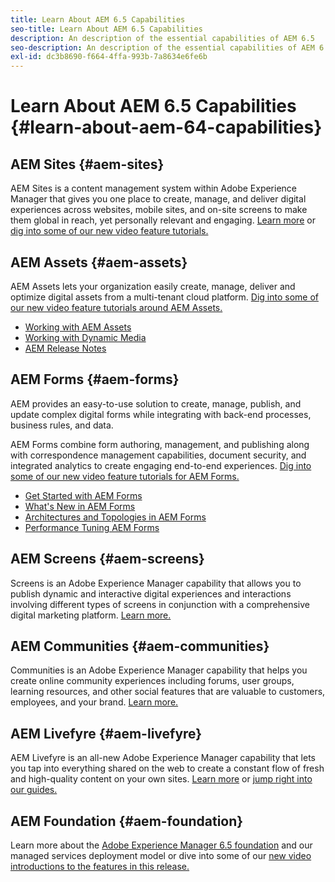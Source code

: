 ```yaml
---
title: Learn About AEM 6.5 Capabilities
seo-title: Learn About AEM 6.5 Capabilities
description: An description of the essential capabilities of AEM 6.5
seo-description: An description of the essential capabilities of AEM 6.5
exl-id: dc3b8690-f664-4ffa-993b-7a8634e6fe6b
---
```

# Learn About AEM 6.5 Capabilities {#learn-about-aem-64-capabilities}

## AEM Sites {#aem-sites}

AEM Sites is a content management system within Adobe Experience Manager that gives you one place to create, manage, and deliver digital experiences across websites, mobile sites, and on-site screens to make them global in reach, yet personally relevant and engaging. [Learn more](https://www.adobe.com/marketing-cloud/enterprise-content-management/web-cms.html) or [dig into some of our new video feature tutorials.](https://helpx.adobe.com/experience-manager/kt/sites/index/aem-6-5-sites.html)

## AEM Assets {#aem-assets}

AEM Assets lets your organization easily create, manage, deliver and optimize digital assets from a multi-tenant cloud platform. [Dig into some of our new video feature tutorials around AEM Assets.](https://helpx.adobe.com/experience-manager/kt/assets/index/aem-6-4-assets.html)

* [Working with AEM Assets](/help/assets/manage-assets.md)
* [Working with Dynamic Media](/help/assets/dynamic-media.md)
* [AEM Release Notes](/help/release-notes/release-notes.md)

## AEM Forms {#aem-forms}

AEM provides an easy-to-use solution to create, manage, publish, and update complex digital forms while integrating with back-end processes, business rules, and data.

AEM Forms combine form authoring, management, and publishing along with correspondence management capabilities, document security, and integrated analytics to create engaging end-to-end experiences. [Dig into some of our new video feature tutorials for AEM Forms.](https://helpx.adobe.com/experience-manager/kt/forms/index/aem-6-5-forms.html)

* [Get Started with AEM Forms](/help/forms/using/introduction-aem-forms.md)
* [What's New in AEM Forms](/help/forms/using/whats-new.md)
* [Architectures and Topologies in AEM Forms](/help/forms/using/aem-forms-architecture-deployment.md)
* [Performance Tuning AEM Forms](/help/forms/using/performance-tuning-aem-forms.md)

## AEM Screens {#aem-screens}

Screens is an Adobe Experience Manager capability that allows you to publish dynamic and interactive digital experiences and interactions involving different types of screens in conjunction with a comprehensive digital marketing platform.  [Learn more.](https://experienceleague.adobe.com/docs/experience-manager-screens/user-guide/aem-screens-introduction.html)

## AEM Communities {#aem-communities}

Communities is an Adobe Experience Manager capability that helps you create online community experiences including forums, user groups, learning resources, and other social features that are valuable to customers, employees, and your brand. [Learn more.](https://www.adobe.com/marketing-cloud/enterprise-content-management/social-community-cms.html)

## AEM Livefyre {#aem-livefyre}

AEM Livefyre is an all-new Adobe Experience Manager capability that lets you tap into everything shared on the web to create a constant flow of fresh and high-quality content on your own sites. [Learn more](https://www.adobe.com/marketing-cloud/enterprise-content-management/ugc-content-platform.html) or [jump right into our guides.](https://answers.livefyre.com/product/livefyre-for-adobe-experience-manager-aem/)

## AEM Foundation {#aem-foundation}

Learn more about the [Adobe Experience Manager 6.5 foundation](/help/sites-deploying/home.md) and our managed services deployment model or dive into some of our [new video introductions to the features in this release.](https://helpx.adobe.com/experience-manager/kt/sites/index/aem-6-5-sites.html)
